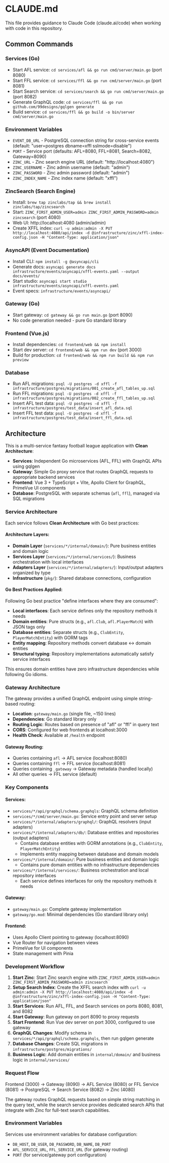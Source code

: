 # CLAUDE.md

This file provides guidance to Claude Code (claude.ai/code) when working with code in this repository.

## Common Commands

### Services (Go)
- Start AFL service: `cd services/afl && go run cmd/server/main.go` (port 8080)
- Start FFL service: `cd services/ffl && go run cmd/server/main.go` (port 8081)
- Start Search service: `cd services/search && go run cmd/server/main.go` (port 8082)
- Generate GraphQL code: `cd services/ffl && go run github.com/99designs/gqlgen generate`
- Build service: `cd services/ffl && go build -o bin/server cmd/server/main.go`

### Environment Variables
- `EVENT_DB_URL` - PostgreSQL connection string for cross-service events (default: "user=postgres dbname=xffl sslmode=disable")
- `PORT` - Service port (defaults: AFL=8080, FFL=8081, Search=8082, Gateway=8090)
- `ZINC_URL` - Zinc search engine URL (default: "http://localhost:4080")
- `ZINC_USERNAME` - Zinc admin username (default: "admin")
- `ZINC_PASSWORD` - Zinc admin password (default: "admin")
- `ZINC_INDEX_NAME` - Zinc index name (default: "xffl")

### ZincSearch (Search Engine)
- Install: `brew tap zinclabs/tap && brew install zinclabs/tap/zincsearch`
- Start: `ZINC_FIRST_ADMIN_USER=admin ZINC_FIRST_ADMIN_PASSWORD=admin zincsearch` (port 4080)
- Web UI: http://localhost:4080 (admin/admin)
- Create XFFL index: `curl -u admin:admin -X PUT http://localhost:4080/api/index -d @infrastructure/zinc/xffl-index-config.json -H "Content-Type: application/json"`

### AsyncAPI (Event Documentation)
- Install CLI: `npm install -g @asyncapi/cli`
- Generate docs: `asyncapi generate docs infrastructure/events/asyncapi/xffl-events.yaml --output docs/events/`
- Start studio: `asyncapi start studio infrastructure/events/asyncapi/xffl-events.yaml`
- Event specs: `infrastructure/events/asyncapi/`

### Gateway (Go)
- Start gateway: `cd gateway && go run main.go` (port 8090)
- No code generation needed - pure Go standard library

### Frontend (Vue.js)
- Install dependencies: `cd frontend/web && npm install`
- Start dev server: `cd frontend/web && npm run dev` (port 3000)
- Build for production: `cd frontend/web && npm run build && npm run preview`

### Database
- Run AFL migrations: `psql -U postgres -d xffl -f infrastructure/postgres/migrations/001_create_afl_tables_up.sql`
- Run FFL migrations: `psql -U postgres -d xffl -f infrastructure/postgres/migrations/002_create_ffl_tables_up.sql`
- Insert AFL test data: `psql -U postgres -d xffl -f infrastructure/postgres/test_data/insert_afl_data.sql`
- Insert FFL test data: `psql -U postgres -d xffl -f infrastructure/postgres/test_data/insert_ffl_data.sql`

## Architecture

This is a multi-service fantasy football league application with **Clean Architecture**:

- **Services**: Independent Go microservices (AFL, FFL) with GraphQL APIs using gqlgen
- **Gateway**: Simple Go proxy service that routes GraphQL requests to appropriate backend services
- **Frontend**: Vue 3 + TypeScript + Vite, Apollo Client for GraphQL, PrimeVue UI components
- **Database**: PostgreSQL with separate schemas (`afl`, `ffl`), managed via SQL migrations

### Service Architecture

Each service follows **Clean Architecture** with Go best practices:

#### Architecture Layers:
- **Domain Layer** (`services/*/internal/domain/`): Pure business entities and domain logic
- **Services Layer** (`services/*/internal/services/`): Business orchestration with local interfaces
- **Adapters Layer** (`services/*/internal/adapters/`): Input/output adapters organized by type
- **Infrastructure** (`pkg/`): Shared database connections, configuration

#### Go Best Practices Applied:
Following Go best practice "define interfaces where they are consumed":
- **Local interfaces**: Each service defines only the repository methods it needs
- **Domain entities**: Pure structs (e.g., `afl.Club`, `afl.PlayerMatch`) with JSON tags only
- **Database entities**: Separate structs (e.g., `ClubEntity`, `PlayerMatchEntity`) with GORM tags
- **Entity mapping**: Repository methods convert database ↔ domain entities
- **Structural typing**: Repository implementations automatically satisfy service interfaces

This ensures domain entities have zero infrastructure dependencies while following Go idioms.

### Gateway Architecture

The gateway provides a unified GraphQL endpoint using simple string-based routing:

- **Location**: `gateway/main.go` (single file, ~150 lines)
- **Dependencies**: Go standard library only
- **Routing Logic**: Routes based on presence of "afl" or "ffl" in query text
- **CORS**: Configured for web frontends at localhost:3000
- **Health Check**: Available at `/health` endpoint

#### Gateway Routing:
- Queries containing `afl` → AFL service (localhost:8080)
- Queries containing `ffl` → FFL service (localhost:8081)
- Queries containing `_gateway` → Gateway metadata (handled locally)
- All other queries → FFL service (default)

### Key Components

#### Services:
- `services/*/api/graphql/schema.graphqls`: GraphQL schema definition
- `services/*/cmd/server/main.go`: Service entry point and server setup
- `services/*/internal/adapters/graphql/`: GraphQL resolvers (input adapters)
- `services/*/internal/adapters/db/`: Database entities and repositories (output adapters)
  - Contains database entities with GORM annotations (e.g., `ClubEntity`, `PlayerMatchEntity`)
  - Implements entity mapping between database and domain models
- `services/*/internal/domain/`: Pure business entities and domain logic
  - Contains pure domain entities with no infrastructure dependencies
- `services/*/internal/services/`: Business orchestration and local repository interfaces
  - Each service defines interfaces for only the repository methods it needs

#### Gateway:
- `gateway/main.go`: Complete gateway implementation
- `gateway/go.mod`: Minimal dependencies (Go standard library only)

#### Frontend:
- Uses Apollo Client pointing to gateway (localhost:8090)
- Vue Router for navigation between views
- PrimeVue for UI components
- State management with Pinia

### Development Workflow

1. **Start Zinc**: Start Zinc search engine with `ZINC_FIRST_ADMIN_USER=admin ZINC_FIRST_ADMIN_PASSWORD=admin zincsearch`
2. **Setup Search Index**: Create the XFFL search index with `curl -u admin:admin -X PUT http://localhost:4080/api/index -d @infrastructure/zinc/xffl-index-config.json -H "Content-Type: application/json"`
3. **Start Services**: Run AFL, FFL, and Search services on ports 8080, 8081, and 8082
4. **Start Gateway**: Run gateway on port 8090 to proxy requests
5. **Start Frontend**: Run Vue dev server on port 3000, configured to use gateway
6. **GraphQL Changes**: Modify schema in `services/*/api/graphql/schema.graphqls`, then run gqlgen generate
7. **Database Changes**: Create SQL migrations in `infrastructure/postgres/migrations/`
8. **Business Logic**: Add domain entities in `internal/domain/` and business logic in `internal/services/`

### Request Flow

Frontend (3000) → Gateway (8090) → AFL Service (8080) or FFL Service (8081) → PostgreSQL
                                → Search Service (8082) → Zinc (4080)

The gateway routes GraphQL requests based on simple string matching in the query text, while the search service provides dedicated search APIs that integrate with Zinc for full-text search capabilities.

### Environment Variables

Services use environment variables for database configuration:
- `DB_HOST`, `DB_USER`, `DB_PASSWORD`, `DB_NAME`, `DB_PORT`
- `AFL_SERVICE_URL`, `FFL_SERVICE_URL` (for gateway routing)
- `PORT` (for service/gateway port configuration)